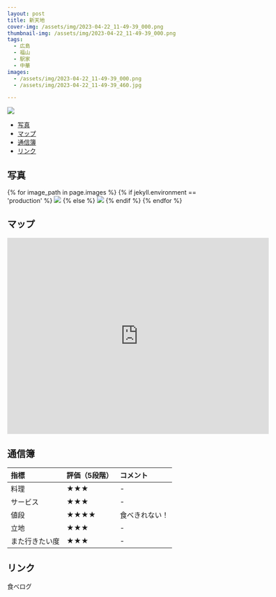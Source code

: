 ```yaml
---
layout: post
title: 新天地
cover-img: /assets/img/2023-04-22_11-49-39_000.png
thumbnail-img: /assets/img/2023-04-22_11-49-39_000.png
tags:
  - 広島
  - 福山
  - 駅家
  - 中華
images:
  - /assets/img/2023-04-22_11-49-39_000.png
  - /assets/img/2023-04-22_11-49-39_460.jpg

---
```


![](./img/2000-01-01-image_stock%20copy%202_2023-05-22-00-16-30.png)

<!-- TOC -->

- [写真](#写真)
- [マップ](#マップ)
- [通信簿](#通信簿)
- [リンク](#リンク)

<!-- /TOC -->

## 写真

{% for image_path in page.images %}
{% if jekyll.environment == 'production' %}
<img src="https://raw.githubusercontent.com/taira1117/fukuyama_izakaya/master/{{ image_path }}">
{% else %}
<img src="{{ image_path }}">
{% endif %}
{% endfor %}

## マップ

<iframe src="https://www.google.com/maps/embed?pb=!1m18!1m12!1m3!1d4351.817007540026!2d133.31132558296858!3d34.537106325858126!2m3!1f0!2f0!3f0!3m2!1i1024!2i768!4f13.1!3m3!1m2!1s0x355119f38a9aaaab%3A0xa275deb77b0ca393!2z5paw5aSp5Zyw!5e0!3m2!1sja!2sjp!4v1684682690615!5m2!1sja!2sjp" width="600" height="450" style="border:0;" allowfullscreen="" loading="lazy" referrerpolicy="no-referrer-when-downgrade"></iframe>


## 通信簿

| 指標 | 評価（5段階） | コメント |
| :------ |:--- | :--- |
| 料理 | ★★★ | - |
| サービス | ★★★ | - |
| 値段 | ★★★★ | 食べきれない！ |
| 立地 | ★★★ | - |
| また行きたい度 | ★★★ | - |

## リンク

食べログ
